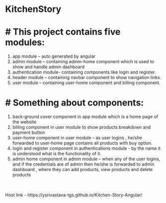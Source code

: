 # KitchenStory
# # This project contains five modules:
1. app module – auto generated by angular<br>
2. admin module – containing admin-home component which is used to show and handle admin dashboard<br>
3. authentication module- containing components like login and register.<br>
4. header module – containing navbar component to show navigation links.<br>
5. user module – containing user-home component and billing component.<br>
# # Something about components:
1. back-ground cover component in app module which is a home page of the website<br>
2. billing component in user module to show products breakdown and payment button<br>
3. user-home component in user module – as user logins , he/she forwarded to user-home page contains all products with buy option.<br>
4. login and register component in authentications module -  by the name it is understood what is the functionality of it.<br>
5. admin home component in admin module – when any of the user logins, and if the credentials are of admin then he/she is forwarded to admin dashboard , where they can add products, view products and delete products<br>
<br>
<br>
Host link - https://ysrivastava-tgs.github.io/Kitchen-Story-Angular/

